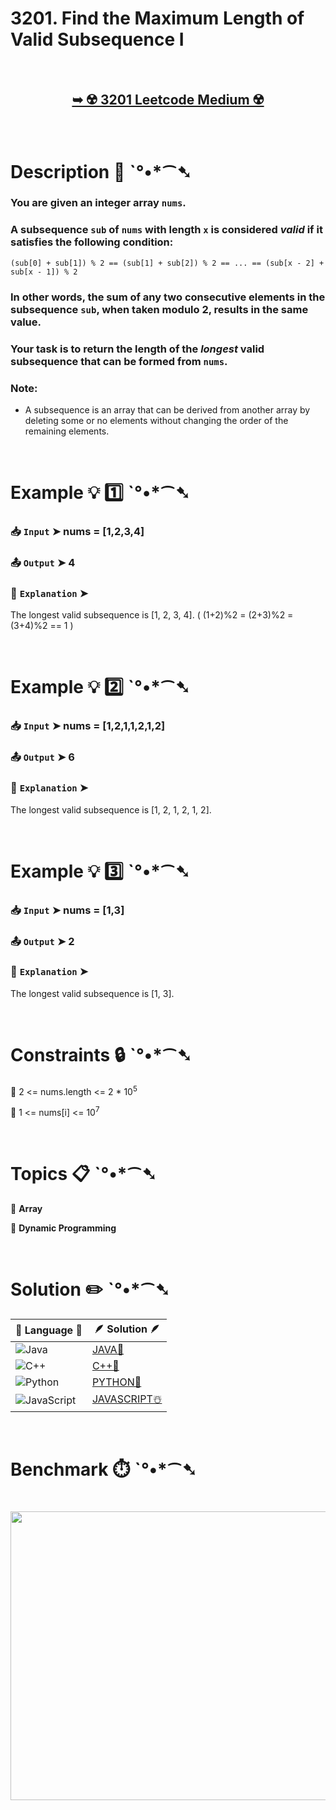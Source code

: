 # 3201. Find the Maximum Length of Valid Subsequence I

</br>

<h2 align="center"> 

<a href="https://leetcode.com/problems/find-the-maximum-length-of-valid-subsequence-i/description/?envType=daily-question&envId=2025-07-16"><strong>➥ ☢️ 3201 Leetcode Medium ☢️ </strong></a>
</h2>

</br>

# Description 📜 ˋ°•*⁀➷

### You are given an integer array `nums`.

### A subsequence `sub` of `nums` with length `x` is considered *valid* if it satisfies the following condition:

`(sub[0] + sub[1]) % 2 == (sub[1] + sub[2]) % 2 == ... == (sub[x - 2] + sub[x - 1]) % 2`

### In other words, the sum of any two consecutive elements in the subsequence `sub`, when taken modulo 2, results in the same value.

### Your task is to return the length of the *longest* valid subsequence that can be formed from `nums`.

### Note:

- A subsequence is an array that can be derived from another array by deleting some or no elements without changing the order of the remaining elements.

</br>

# Example 💡 1️⃣ ˋ°•*⁀➷

  ### 📥 `Input`  ➤ nums = [1,2,3,4]

  ### 📤 `Output`  ➤ 4

  ### 🔦 `Explanation`  ➤
The longest valid subsequence is [1, 2, 3, 4].  ( (1+2)%2 = (2+3)%2 = (3+4)%2 == 1 )

</br>

# Example 💡 2️⃣ ˋ°•*⁀➷

  ### 📥 `Input` ➤ nums = [1,2,1,1,2,1,2]

  ### 📤 `Output`  ➤ 6

  ### 🔦 `Explanation`  ➤
The longest valid subsequence is [1, 2, 1, 2, 1, 2].

</br>

# Example 💡 3️⃣ ˋ°•*⁀➷

  ### 📥 `Input` ➤ nums = [1,3]

  ### 📤 `Output`  ➤ 2

  ### 🔦 `Explanation`  ➤
The longest valid subsequence is [1, 3].

</br>

# Constraints 🔒 ˋ°•*⁀➷

🔹 2 <= nums.length <= 2 * 10<sup>5</sup> </br>

🔹 1 <= nums[i] <= 10<sup>7</sup> </br>

</br>

# Topics 📋 ˋ°•*⁀➷

🔸 **Array**  </br>

🔸 **Dynamic Programming**  </br>

</br>

# Solution ✏️ ˋ°•*⁀➷

| 📒 Language 📒  | 🪶 Solution 🪶 |
| ------------- | ------------- |
|  ![Java](https://img.shields.io/badge/java-%23ED8B00.svg?style=for-the-badge&logo=openjdk&logoColor=white)  | [JAVA🍁]() |
|  ![C++](https://img.shields.io/badge/c++-%2300599C.svg?style=for-the-badge&logo=c%2B%2B&logoColor=white)  | [C++🎲]()  |
|  ![Python](https://img.shields.io/badge/python-3670A0?style=for-the-badge&logo=python&logoColor=ffdd54)    | [PYTHON🍰]() |
| ![JavaScript](https://img.shields.io/badge/javascript-%23323330.svg?style=for-the-badge&logo=javascript&logoColor=%23F7DF1E)   | [JAVASCRIPT☃️]() |

</br>

# Benchmark ⏱️ ˋ°•*⁀➷

<h1  align="center" >

<img src ="" width = "700px" height="462px" />

</h1>
